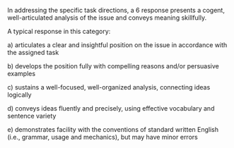  

In addressing the specific task directions, a 6 response presents a cogent, well-articulated analysis of the issue and conveys meaning skillfully.

A typical response in this category:

a) articulates a clear and insightful position on the issue in accordance with the assigned task

b) develops the position fully with compelling reasons and/or persuasive examples

c) sustains a well-focused, well-organized analysis, connecting ideas logically

d) conveys ideas fluently and precisely, using effective vocabulary and sentence variety

e) demonstrates facility with the conventions of standard written English (i.e., grammar, usage and mechanics), but may have minor errors